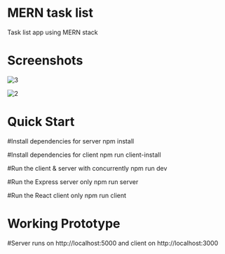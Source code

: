 # MERN task list
Task list app using MERN stack



# Screenshots


![3](https://user-images.githubusercontent.com/31460531/50809226-592b0580-12d0-11e9-865a-e8b0f83e95eb.JPG)


![2](https://user-images.githubusercontent.com/31460531/50809217-49132600-12d0-11e9-9a9d-9ed4cba1d56e.JPG)


# Quick Start


#Install dependencies for server
npm install

#Install dependencies for client
npm run client-install

#Run the client & server with concurrently
npm run dev

#Run the Express server only
npm run server

#Run the React client only
npm run client


# Working Prototype


#Server runs on http://localhost:5000 and client on http://localhost:3000
